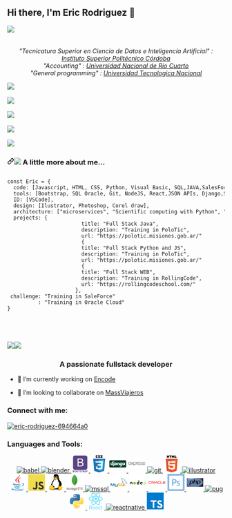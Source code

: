 <h2>
Hi there, I'm Eric Rodriguez 👋
</h2>
<p>
  <a target="_blank" rel="nooperner noreferrer" href="https://www.linkedin.com/in/eric-rodriguez-694664a0/"><img aling="right" src="https://media-exp1.licdn.com/dms/image/C4D03AQGprKyyz67i-w/profile-displayphoto-shrink_800_800/0/1609083788601?e=1623888000&v=beta&t=TKAwp3GjFJDbIm93jselRAbUTRXWs1e-R4E7yBoZ9VQ" width="150" height=""  style="max-width-100%;"> 
   </a>
  </p>
<p style = 'text-align:center;'>
  <em>
     <br> "Tecnicatura Superior en Ciencia de Datos e Inteligencia Artificial" : <a href="https://ispc.prod.tucampus.org/tecnicatura-datos/" rel="nofollow">Instituto Superior Politécnico Córdoba</a>
    </br>
    "Accounting" :
    <a href="https://www.unrc.edu.ar/" rel="nofollow">Universidad Nacional de Rio Cuarto</a>
    <br> "General programming" : <a href="https://www.utn.edu.ar/es/" rel="nofollow">Universidad Tecnologica Nacional</a>
    </br>
    
  </em>

</p>


<!---
██╗  ██╗███████╗██╗     ██╗      ██████╗     ██╗    ██╗ ██████╗ ██████╗ ██╗     ██████╗
██║  ██║██╔════╝██║     ██║     ██╔═══██╗    ██║    ██║██╔═══██╗██╔══██╗██║     ██╔══██╗
███████║█████╗  ██║     ██║     ██║   ██║    ██║ █╗ ██║██║   ██║██████╔╝██║     ██║  ██║
██╔══██║██╔══╝  ██║     ██║     ██║   ██║    ██║███╗██║██║   ██║██╔══██╗██║     ██║  ██║
██║  ██║███████╗███████╗███████╗╚██████╔╝    ╚███╔███╔╝╚██████╔╝██║  ██║███████╗██████╔╝
╚═╝  ╚═╝╚══════╝╚══════╝╚══════╝ ╚═════╝      ╚══╝╚══╝  ╚═════╝ ╚═╝  ╚═╝╚══════╝╚═════╝--->

<!---Logos creados en shields.io --->

 <p>
 <a href="https://www.linkedin.com/in/eric-rodriguez-694664a0/">
    <img src="https://img.shields.io/badge/LinkedIn-blue?style=social&logo=linkedin" data-canonical-src="https://www.linkedin.com/in/eric-rodriguez-694664a0/" style="max-width:5%;">
  </a>
</p>
 <p>
 <a href="https://github.com/EricERodriguez">
    <img src="https://img.shields.io/github/followers/EricERodriguez?label=follow&style=social" data-canonical-src="https://github.com/EricERodriguez" style="max-width:5%;">
  </a>
</p>
 <p>
 <a href="https://codepen.io/ericerodriguez">
    <img src="https://img.shields.io/badge/codepen-Follow-lightgrey?style=social&logo=codepen" data-canonical-src="https://codepen.io/ericerodriguez" style="max-width:5%;">
  </a>
</p>
 <p>
 <a href="https://www.freecodecamp.org/ericrodriguez">
    <img src="https://img.shields.io/badge/Eric%20Rodriguez-lightgrey?style=social&logo=freecodecamp" data-canonical-src="https://www.freecodecamp.org/ericrodriguez" style="max-width:5%;">
  </a>
</p>
<p>
 <a href="https://trailblazer.me/id">
    <img src="https://img.shields.io/badge/SalesForce-Eric%20Rodriguez-blue?style=social&logo=salesforce" data-canonical-src="https://trailblazer.me/id" style="max-width:15%;">
  </a>
</p>
<h3>
  <a id="user-content--a-little-more-about-me" class="anchor" aria-hidden="true" href="#-a-little-more-about-me"><svg class="octicon octicon-link" viewBox="0 0 16 16" version="1.1" width="16" height="16" aria-hidden="true"><path fill-rule="evenodd" d="M7.775 3.275a.75.75 0 001.06 1.06l1.25-1.25a2 2 0 112.83 2.83l-2.5 2.5a2 2 0 01-2.83 0 .75.75 0 00-1.06 1.06 3.5 3.5 0 004.95 0l2.5-2.5a3.5 3.5 0 00-4.95-4.95l-1.25 1.25zm-4.69 9.64a2 2 0 010-2.83l2.5-2.5a2 2 0 012.83 0 .75.75 0 001.06-1.06 3.5 3.5 0 00-4.95 0l-2.5 2.5a3.5 3.5 0 004.95 4.95l1.25-1.25a.75.75 0 00-1.06-1.06l-1.25 1.25a2 2 0 01-2.83 0z"></path></svg></a><a target="_blank" rel="noopener noreferrer" href="https://github.com/EricERodriguez/EricERodriguez#hi-there-im-eric-rodriguez-"><img src="https://camo.githubusercontent.com/be37cdc8f930300096c506ad4574eaae977c48fbb2705cfcb92f4eeab8282c7a/68747470733a2f2f6d656469612e67697068792e636f6d2f6d656469612f56674344417a634b767352364f4d307557672f67697068792e676966" width="50" data-canonical-src="https://media.giphy.com/media/VgCDAzcKvsR6OM0uWg/giphy.gif" style="max-width:100%;"></a> A little more about me...</h3>

<pre><code><div class="highlight highlight-source-js"><pre><span class="pl-k">const</span> <span class="pl-v">Eric</span> <span class="pl-c1">=</span> <span class="pl-kos">{</span>
  <span class="pl-c1">code</span>: <span class="pl-kos">[</span><span class="pl-v">Javascript</span><span class="pl-kos">,</span> <span class="pl-c1">HTML</span><span class="pl-kos">,</span> <span class="pl-c1">CSS</span><span class="pl-kos">,</span> <span class="pl-v">Python</span><span class="pl-kos">,</span> <span class="pl-v">Visual Basic</span><span class="pl-kos">,</span> <span class="pl-c1">SQL</span><span class="pl-kos">,</span><span class="pl-c1">JAVA</span><span class="pl-kos">,</span><span class="pl-c1">SalesForce(Apex)</span><span class="pl-kos">]</span><span class="pl-kos">,</span>
  <span class="pl-c1">tools</span>: <span class="pl-kos">[</span><span class="pl-v">Bootstrap</span><span class="pl-kos">,</span> <span class="pl-v">SQL Oracle</span><span class="pl-kos">,</span> <span class="pl-v">Git</span><span class="pl-kos">,</span> <span class="pl-c1">NodeJS</span><span class="pl-kos">,</span> <span class="pl-v">React</span><span class="pl-kos">,</span><span class="pl-v">JSON APIs</span><span class="pl-kos">,</span> <span class="pl-v">Django</span><span class="pl-kos">,</span><span class="pl-v">Swing</span><span class="pl-kos">]</span><span class="pl-kos">,</span>
  <span class="pl-c1">ID</span>: <span class="pl-kos">[</span><span class="pl-v">VSCode</span><span class="pl-kos">]</span><span class="pl-kos">,</span>
  <span class="pl-c1">design</span>: <span class="pl-kos">[</span><span class="pl-v">Ilustrator</span><span class="pl-kos">,</span> <span class="pl-v">Photoshop</span><span class="pl-kos">,</span> <span class="pl-v">Corel draw</span><span class="pl-kos">]</span><span class="pl-kos">,</span>
  <span class="pl-c1">architecture</span>: <span class="pl-kos">[</span><span class="pl-s">"microservices"</span><span class="pl-kos">,</span> <span class="pl-s">"Scientific computing with Python"</span><span class="pl-kos">,</span> <span class="pl-s">"Data Analysis with Python"</span><span class="pl-kos">]</span><span class="pl-kos">,</span>
  <span class="pl-c1">projects</span>: <span class="pl-kos">{</span>
                        <span class="pl-c1">title</span>: <span class="pl-s">"Full Stack Java"</span><span class="pl-kos">,</span>
                        <span class="pl-c1">description</span>: <span class="pl-s">"Training in PoloTic"</span><span class="pl-kos">,</span>
                        <span class="pl-c1">url</span>: <span class="pl-s">"https://polotic.misiones.gob.ar/"</span>
                        <span class="pl-kos">{</span>
                        <span class="pl-c1">title</span>: <span class="pl-s">"Full Stack Python and JS"</span><span class="pl-kos">,</span>
                        <span class="pl-c1">description</span>: <span class="pl-s">"Training in PoloTic"</span><span class="pl-kos">,</span>
                        <span class="pl-c1">url</span>: <span class="pl-s">"https://polotic.misiones.gob.ar/"</span>
                        <span class="pl-kos">{</span>
                        <span class="pl-c1">title</span>: <span class="pl-s">"Full Stack WEB"</span><span class="pl-kos">,</span>
                        <span class="pl-c1">description</span>: <span class="pl-s">"Training in RollingCode"</span><span class="pl-kos">,</span>
                        <span class="pl-c1">url</span>: <span class="pl-s">"https://rollingcodeschool.com/"</span>
                      <span class="pl-kos">}</span><span class="pl-kos">,</span>
 <span class="pl-c1">challenge</span>: <span class="pl-s">"Training in SaleForce"</span>
 <span class="pl-c1">         </span>: <span class="pl-s">"Training in Oracle Cloud"</span>
<span class="pl-kos">}</span></pre></div>
</pre></code>

<!--Esto indica que lenguaje llevo en porcentaje  -->
<!-- ![Your Repository's Stats](https://github-readme-stats.vercel.app/api/top-langs/?username=EricERodriguez&theme=blue-green) -->

<!-- Contador de visitas  -->
<!--  ![Profile View Counter](https://komarev.com/ghpvc/?username=EricERodriguez) -->
<!-- 
 ![Your Repository's Stats](https://github-readme-stats.vercel.app/api?username=EricERodriguez&show_icons=true) -->
 
<img height="230em" src="https://github-readme-stats.vercel.app/api/top-langs/?username=EricERodriguez&theme=blue-green" /><img height="230em" src="https://github-readme-stats.vercel.app/api?username=EricERodriguez&show_icons=true" />
 


<!-- https://rahuldkjain.github.io/gh-profile-readme-generator/ -->

<h3 align="center">A passionate fullstack developer </h3>

- 🔭 I’m currently working on [Encode](https://www.encodesa.com.ar/)

- 👯 I’m looking to collaborate on [MassViajeros](https://massviajeros.com/)

<h3 align="left">Connect with me:</h3>
<p align="left">
<a href="https://linkedin.com/in/eric-rodriguez-694664a0" target="blank"><img align="center" src="https://raw.githubusercontent.com/rahuldkjain/github-profile-readme-generator/master/src/images/icons/Social/linked-in-alt.svg" alt="eric-rodriguez-694664a0" height="30" width="40" /></a>
</p>

<h3 align="left">Languages and Tools:</h3>
<p align="center"> <a href="https://babeljs.io/" target="_blank"> <img src="https://www.vectorlogo.zone/logos/babeljs/babeljs-icon.svg" alt="babel" width="40" height="40"/> </a> <a href="https://www.blender.org/" target="_blank"> <img src="https://download.blender.org/branding/community/blender_community_badge_white.svg" alt="blender" width="40" height="40"/> </a> <a href="https://getbootstrap.com" target="_blank"> <img src="https://raw.githubusercontent.com/devicons/devicon/master/icons/bootstrap/bootstrap-plain-wordmark.svg" alt="bootstrap" width="40" height="40"/> </a> <a href="https://www.w3schools.com/css/" target="_blank"> <img src="https://raw.githubusercontent.com/devicons/devicon/master/icons/css3/css3-original-wordmark.svg" alt="css3" width="40" height="40"/> </a> <a href="https://www.djangoproject.com/" target="_blank"> <img src="https://raw.githubusercontent.com/devicons/devicon/master/icons/django/django-original.svg" alt="django" width="40" height="40"/> </a> <a href="https://expressjs.com" target="_blank"> <img src="https://raw.githubusercontent.com/devicons/devicon/master/icons/express/express-original-wordmark.svg" alt="express" width="40" height="40"/> </a> <a href="https://git-scm.com/" target="_blank"> <img src="https://www.vectorlogo.zone/logos/git-scm/git-scm-icon.svg" alt="git" width="40" height="40"/> </a> <a href="https://www.w3.org/html/" target="_blank"> <img src="https://raw.githubusercontent.com/devicons/devicon/master/icons/html5/html5-original-wordmark.svg" alt="html5" width="40" height="40"/> </a> <a href="https://www.adobe.com/in/products/illustrator.html" target="_blank"> <img src="https://www.vectorlogo.zone/logos/adobe_illustrator/adobe_illustrator-icon.svg" alt="illustrator" width="40" height="40"/> </a> <a href="https://www.java.com" target="_blank"> <img src="https://raw.githubusercontent.com/devicons/devicon/master/icons/java/java-original.svg" alt="java" width="40" height="40"/> </a> <a href="https://developer.mozilla.org/en-US/docs/Web/JavaScript" target="_blank"> <img src="https://raw.githubusercontent.com/devicons/devicon/master/icons/javascript/javascript-original.svg" alt="javascript" width="40" height="40"/> </a> <a href="https://www.linux.org/" target="_blank"> <img src="https://raw.githubusercontent.com/devicons/devicon/master/icons/linux/linux-original.svg" alt="linux" width="40" height="40"/> </a> <a href="https://www.mongodb.com/" target="_blank"> <img src="https://raw.githubusercontent.com/devicons/devicon/master/icons/mongodb/mongodb-original-wordmark.svg" alt="mongodb" width="40" height="40"/> </a> <a href="https://www.microsoft.com/en-us/sql-server" target="_blank"> <img src="https://www.svgrepo.com/show/303229/microsoft-sql-server-logo.svg" alt="mssql" width="40" height="40"/> </a> <a href="https://www.mysql.com/" target="_blank"> <img src="https://raw.githubusercontent.com/devicons/devicon/master/icons/mysql/mysql-original-wordmark.svg" alt="mysql" width="40" height="40"/> </a> <a href="https://nodejs.org" target="_blank"> <img src="https://raw.githubusercontent.com/devicons/devicon/master/icons/nodejs/nodejs-original-wordmark.svg" alt="nodejs" width="40" height="40"/> </a> <a href="https://www.oracle.com/" target="_blank"> <img src="https://raw.githubusercontent.com/devicons/devicon/master/icons/oracle/oracle-original.svg" alt="oracle" width="40" height="40"/> </a> <a href="https://www.photoshop.com/en" target="_blank"> <img src="https://raw.githubusercontent.com/devicons/devicon/master/icons/photoshop/photoshop-line.svg" alt="photoshop" width="40" height="40"/> </a> <a href="https://www.php.net" target="_blank"> <img src="https://raw.githubusercontent.com/devicons/devicon/master/icons/php/php-original.svg" alt="php" width="40" height="40"/> </a> <a href="https://pugjs.org" target="_blank"> <img src="https://cdn.worldvectorlogo.com/logos/pug.svg" alt="pug" width="40" height="40"/> </a> <a href="https://www.python.org" target="_blank"> <img src="https://raw.githubusercontent.com/devicons/devicon/master/icons/python/python-original.svg" alt="python" width="40" height="40"/> </a> <a href="https://reactjs.org/" target="_blank"> <img src="https://raw.githubusercontent.com/devicons/devicon/master/icons/react/react-original-wordmark.svg" alt="react" width="40" height="40"/> </a> <a href="https://reactnative.dev/" target="_blank"> <img src="https://reactnative.dev/img/header_logo.svg" alt="reactnative" width="40" height="40"/> </a> <a href="https://www.typescriptlang.org/" target="_blank"> <img src="https://raw.githubusercontent.com/devicons/devicon/master/icons/typescript/typescript-original.svg" alt="typescript" width="40" height="40"/> </a> </p>

